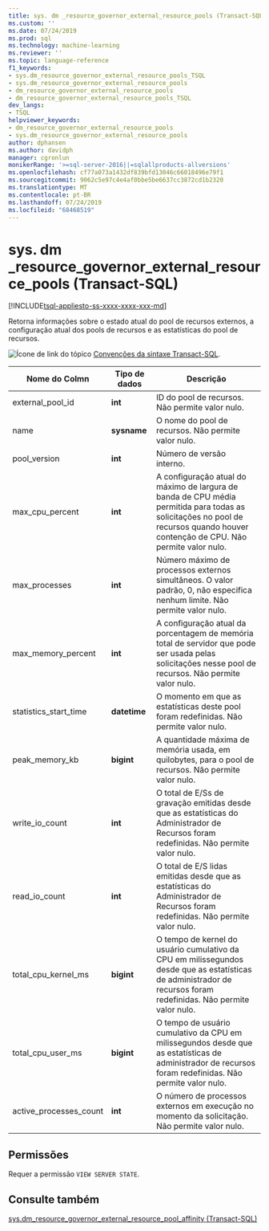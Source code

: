 ```yaml
---
title: sys. dm _resource_governor_external_resource_pools (Transact-SQL) | Microsoft Docs
ms.custom: ''
ms.date: 07/24/2019
ms.prod: sql
ms.technology: machine-learning
ms.reviewer: ''
ms.topic: language-reference
f1_keywords:
- sys.dm_resource_governor_external_resource_pools_TSQL
- sys.dm_resource_governor_external_resource_pools
- dm_resource_governor_external_resource_pools
- dm_resource_governor_external_resource_pools_TSQL
dev_langs:
- TSQL
helpviewer_keywords:
- dm_resource_governor_external_resource_pools
- sys.dm_resource_governor_external_resource_pools
author: dphansen
ms.author: davidph
manager: cgronlun
monikerRange: '>=sql-server-2016||=sqlallproducts-allversions'
ms.openlocfilehash: cf77a073a1432df839bfd13046c66018496e79f1
ms.sourcegitcommit: 9062c5e97c4e4af0bbe5be6637cc3872cd1b2320
ms.translationtype: MT
ms.contentlocale: pt-BR
ms.lasthandoff: 07/24/2019
ms.locfileid: "68468519"
---
```

# <a name="sysdmresourcegovernorexternalresourcepools-transact-sql"></a>sys. dm _resource_governor_external_resource_pools (Transact-SQL)
[!INCLUDE[tsql-appliesto-ss-xxxx-xxxx-xxx-md](../../includes/tsql-appliesto-ss-xxxx-xxxx-xxx-md.md)]

Retorna informações sobre o estado atual do pool de recursos externos, a configuração atual dos pools de recursos e as estatísticas do pool de recursos. 
  
 ![Ícone de link do tópico](../../database-engine/configure-windows/media/topic-link.gif "Topic link icon") [Convenções da sintaxe Transact-SQL](../../t-sql/language-elements/transact-sql-syntax-conventions-transact-sql.md).  
  
|Nome do Colmn      |Tipo de dados      |Descrição|  
|----------------|---------------|-----------------| 
| external_pool_id|**int**|ID do pool de recursos. Não permite valor nulo. |
| name|**sysname**|O nome do pool de recursos. Não permite valor nulo. 
| pool_version|**int**|Número de versão interno.|
| max_cpu_percent|**int**|A configuração atual do máximo de largura de banda de CPU média permitida para todas as solicitações no pool de recursos quando houver contenção de CPU. Não permite valor nulo. |
| max_processes|**int**|Número máximo de processos externos simultâneos. O valor padrão, 0, não especifica nenhum limite. Não permite valor nulo.|
| max_memory_percent|**int**|A configuração atual da porcentagem de memória total de servidor que pode ser usada pelas solicitações nesse pool de recursos. Não permite valor nulo. |
| statistics_start_time|**datetime**|O momento em que as estatísticas deste pool foram redefinidas. Não permite valor nulo. 
| peak_memory_kb|**bigint**|A quantidade máxima de memória usada, em quilobytes, para o pool de recursos. Não permite valor nulo. |
| write_io_count|**int**|O total de E/Ss de gravação emitidas desde que as estatísticas do Administrador de Recursos foram redefinidas. Não permite valor nulo. |
| read_io_count|**int**|O total de E/S lidas emitidas desde que as estatísticas do Administrador de Recursos foram redefinidas. Não permite valor nulo. |
| total_cpu_kernel_ms|**bigint**|O tempo de kernel do usuário cumulativo da CPU em milissegundos desde que as estatísticas de administrador de recursos foram redefinidas. Não permite valor nulo. |
| total_cpu_user_ms|**bigint**|O tempo de usuário cumulativo da CPU em milissegundos desde que as estatísticas de administrador de recursos foram redefinidas. Não permite valor nulo. |
| active_processes_count|**int**|O número de processos externos em execução no momento da solicitação. Não permite valor nulo. |

 
## <a name="permissions"></a>Permissões

Requer a permissão `VIEW SERVER STATE`.

## <a name="see-also"></a>Consulte também  
 [sys.dm_resource_governor_external_resource_pool_affinity &#40;Transact-SQL&#41;](../../relational-databases/system-dynamic-management-views/sys-dm-resource-governor-external-resource-pool-affinity-transact-sql.md)  
  
  
